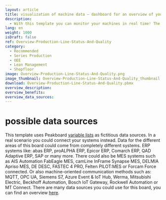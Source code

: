 ```yaml
---
layout: article
title: visualization of machine data – dashboard for an overview of your production line
description: 
  - With this template you can monitor your machines in real time! The freely configurable visualization offers you the possibility to display machine data of a single production line in a flexible, automated, and easy-to-use way. With a quick glance at the dashboard you know, for example, the quality level of the current cycle, the cycle length, or the overall system effectiveness (OEE). By replacing the timer script as well as the variables, you can customize the template according to your needs. Download now!
lang: en
weight: 1000
isDraft: false
ref: Overview-Production-Line-Status-And-Quality
category:
  - Recommended
  - Series Production
  - OEE
  - Lean Management
  - Shopfloor
image: Overview-Production-Line-Status-And-Quality.png
image_thumbnail: Overview-Production-Line-Status-And-Quality_thumbnail.png
download: Overview-Production-Line-Status-And-Quality.pbmx
overview_description:
overview_benefits:
overview_data_sources:
---
```

# possible data sources
This template uses Peakboard [variable lists](https://help.peakboard.com/scripting/en-variables.html) as fictitious data sources. In a real scenario you could connect your systems instead. Data for the different areas of this board could come from completely different systems. ERP systems like: abas ERP, proALPHA ERP, Epicor ERP, Comarch ERP, QAD Adaptive ERP, SAP or many more. There could also be MES systems such as AIS Automation FabEagle MES, camLine InFrame Synapse MES, DELMIA Apriso MES, DE DESC, FASTEC 4 PRO, Felten PILOT:MES or Forcam Force connected. Or also machine-oriented communication methods such as: MQTT, OPC UA, Siemens S7, Azure Event & IoT Hub, Werma, Mitsubishi Electric, Beckhoff Automation, Bosch IoT Gateway, Rockwell Automation or MT Connect. There are many data sources you could use for this board, you can find an overview [here](https://peakboard.com/en/interfaces/).